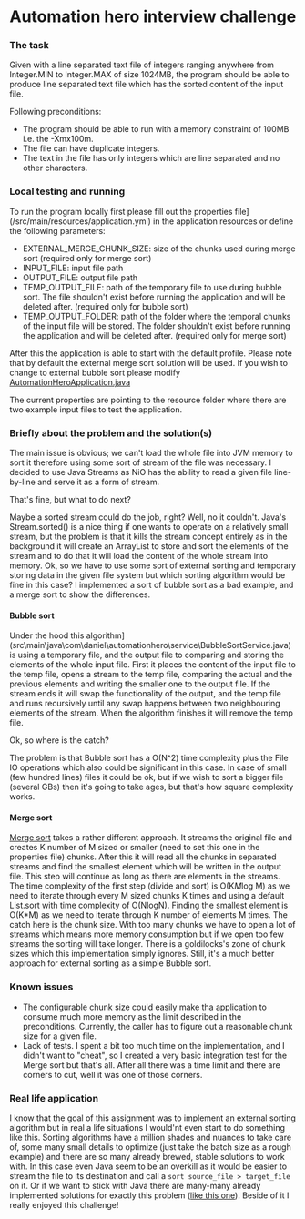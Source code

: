# Automation hero interview challenge

### The task 

Given with a line separated text file of integers ranging anywhere from Integer.MIN to
Integer.MAX of size 1024MB, the program should be able to produce line separated text
file which has the sorted content of the input file.

Following preconditions:
* The program should be able to run with a memory constraint of 100MB i.e. the
-Xmx100m.
* The file can have duplicate integers.
* The text in the file has only integers which are line separated and no other
characters.

### Local testing and running ###
To run the program locally first please fill out the 
properties file](/src/main/resources/application.yml) in the application resources 
or define the following parameters: 
* EXTERNAL_MERGE_CHUNK_SIZE: size of the chunks used during merge sort (required only for merge sort)
* INPUT_FILE: input file path
* OUTPUT_FILE: output file path
* TEMP_OUTPUT_FILE: path of the temporary file to use during bubble sort. The file shouldn't exist before running the application and will be deleted after. (required only for bubble sort)
* TEMP_OUTPUT_FOLDER: path of the folder where the temporal chunks of the input file will be stored. The folder shouldn't exist before running the application and will be deleted after. (required only for merge sort)

After this the application is able to start with the default profile.
Please note that by default the external merge sort solution will be used. If you wish to change to external bubble sort please modify [AutomationHeroApplication.java](/src/main/java/com/daniel/automationhero/AutomationHeroApplication.java)

The current properties are pointing to the resource folder where there are two example input files to test the application.

### Briefly about the problem and the solution(s) ###
The main issue is obvious; we can't load the whole file into JVM memory to sort it therefore using some sort of stream of the
file was necessary. I decided to use Java Streams as NiO has the ability to read a given file line-by-line and serve it as a form of stream.

That's fine, but what to do next?

Maybe a sorted stream could do the job, right? Well, no it couldn't. Java's Stream.sorted() is a nice thing if one wants to operate on a relatively
small stream, but the problem is that it kills the stream concept entirely as in the background it will create an ArrayList to store and sort the elements of the stream
and to do that it will load the content of the whole stream into memory.
Ok, so we have to use some sort of external sorting and temporary storing data in the given file system but which sorting algorithm would be fine in this case?
I implemented a sort of bubble sort as a bad example, and a merge sort to show the differences.

#### Bubble sort
Under the hood this algorithm](src\main\java\com\daniel\automationhero\service\BubbleSortService.java) is using a temporary file, and the output file to comparing and storing the elements of the whole input file.
First it places the content of the input file to the temp file, opens a stream to the temp file, comparing the actual and the previous elements and writing the smaller one to the output file.
If the stream ends it will swap the functionality of the output, and the temp file and runs recursively until any swap happens between two neighbouring elements of the stream.
When the algorithm finishes it will remove the temp file.

Ok, so where is the catch?

The problem is that Bubble sort has a O(N^2) time complexity plus the File IO operations which also could be significant in this case. In case of  small (few hundred lines) files it could be ok, but if we wish to
sort a bigger file (several GBs) then it's going to take ages, but that's how square complexity works.

#### Merge sort
[Merge sort](/src/main/java/com/daniel/automationhero/service/MergeSortService.java) takes a rather different approach. It streams the original file and creates K number of M sized or smaller (need to set this one in the properties file) chunks.
After this it will read all the chunks in separated streams and find the smallest element which will be written in the output file. This step will continue as long as there are elements in the streams.
The time complexity of the first step (divide and sort) is O(K*M*log M) as we need to iterate through every M sized chunks K times and using a default List.sort with time complexity of O(NlogN).
Finding the smallest element is O(K*M) as we need to iterate through K number of elements M times. 
The catch here is the chunk size. With too many chunks we have to open a lot of streams which means more memory consumption but if we open too few streams the sorting will take longer.
There is a goldilocks's zone of chunk sizes which this implementation simply ignores. Still, it's a much better approach for external sorting as a simple Bubble sort.

### Known issues ###
* The configurable chunk size could easily make tha application to consume much more memory as the limit described in the preconditions. Currently, the caller has to figure out a reasonable chunk size for a given file.
* Lack of tests. I spent a bit too much time on the implementation, and I didn't want to "cheat", so I created a very basic integration test for the Merge sort but that's all. After all there was a time limit and there are corners to cut, well it was one of those corners.

### Real life application
I know that the goal of this assignment was to implement an external sorting algorithm but in real a life situations I would'nt even start to do something like this. 
Sorting algorithms have a million shades and nuances to take care of, some many small details to optimize (just take the batch size as a rough example) and there are so many
already brewed, stable solutions to work with. In this case even Java seem to be an overkill as it would be easier to stream the file to its destination and call a `sort source_file > target_file` on it.
Or if we want to stick with Java there are many-many already implemented solutions for exactly this problem ([like this one](https://mvnrepository.com/artifact/com.google.code.externalsortinginjava/externalsortinginjava)).
Beside of it I really enjoyed this challenge!

